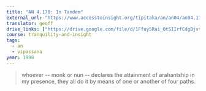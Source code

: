 ```yaml
---
title: "AN 4.170: In Tandem"
external_url: "https://www.accesstoinsight.org/tipitaka/an/an04/an04.170.than.html"
translator: geoff
drive_links: ["https://drive.google.com/file/d/1Ffuy5Rai_OtSIIrfCdgBjvtkSFZDacJU/view?usp=drivesdk"]
course: tranquility-and-insight
tags:
  - an
  - vipassana
year: 1998
---
```


> whoever -- monk or nun -- declares the attainment of arahantship in my presence, they all do it by means of one or another of four paths.

